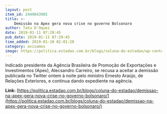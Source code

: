 ```yaml
---
layout: post
item_id: 2449843985
title: >-
    Demissão na Apex gera nova crise no governo Bolsonaro
author: Tatu D'Oquei
date: 2019-01-11 07:29:45
pub_date: 2019-01-11 07:29:45
time_added: 2019-01-10 02:01:28
category: avisamos
image: https://politica.estadao.com.br/blogs/coluna-do-estadao/wp-content/uploads/sites/352/2019/01/alex-carreiro.jpg
---
```


Indicado presidente da Agência Brasileira de Promoção de Exportações e Investimentos (Apex), Alecsandro Carreiro, se recusa a aceitar a demissão publicada no Twitter ontem à noite pelo ministro Ernesto Araújo, de Relações Exteriores, e continua dando expediente na agência.

**Link:** [https://politica.estadao.com.br/blogs/coluna-do-estadao/demissao-na-apex-gera-nova-crise-no-governo-bolsonaro/](https://politica.estadao.com.br/blogs/coluna-do-estadao/demissao-na-apex-gera-nova-crise-no-governo-bolsonaro/)

